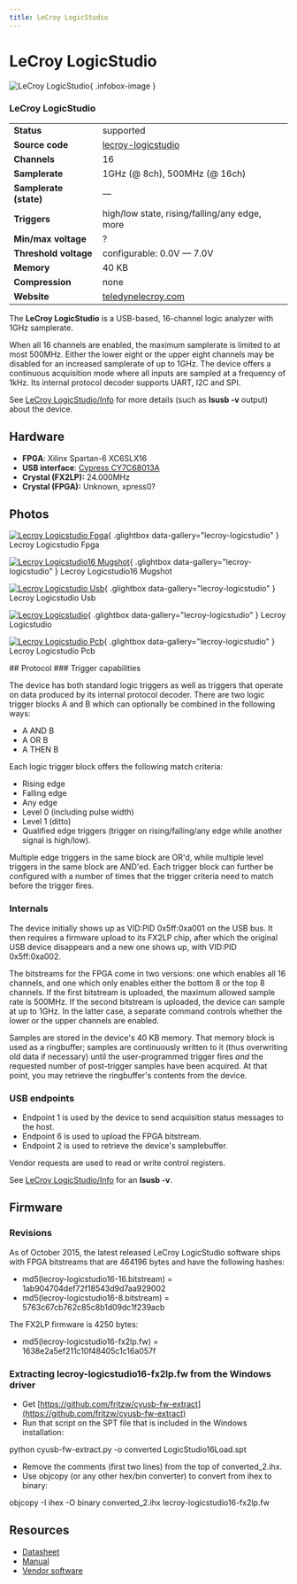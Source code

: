 ```yaml
---
title: LeCroy LogicStudio
---
```


# LeCroy LogicStudio

<div class="infobox" markdown>

![LeCroy LogicStudio](./img/Lecroy-logicstudio-fpga.jpg){ .infobox-image }

### LeCroy LogicStudio

| | |
|---|---|
| **Status** | supported |
| **Source code** | [lecroy-logicstudio](https://github.com/OpenTraceLab/OpenTraceCapture/tree/main/src/hardware/lecroy-logicstudio) |
| **Channels** | 16 |
| **Samplerate** | 1GHz (@ 8ch), 500MHz (@ 16ch) |
| **Samplerate (state)** | — |
| **Triggers** | high/low state, rising/falling/any edge, more |
| **Min/max voltage** | ? |
| **Threshold voltage** | configurable: 0.0V — 7.0V |
| **Memory** | 40 KB |
| **Compression** | none |
| **Website** | [teledynelecroy.com](http://teledynelecroy.com/logicstudio/) |

</div>

The **LeCroy LogicStudio** is a USB-based, 16-channel logic analyzer with 1GHz samplerate.

When all 16 channels are enabled, the maximum samplerate is limited to at most 500MHz. Either the lower eight or the upper eight channels may be disabled for an increased samplerate of up to 1GHz. The device offers a continuous acquisition mode where all inputs are sampled at a frequency of 1kHz. Its internal protocol decoder supports UART, I2C and SPI.

See [LeCroy LogicStudio/Info](https://sigrok.org/wiki/LeCroy_LogicStudio/Info) for more details (such as **lsusb -v** output) about the device.

## Hardware
- **FPGA**: Xilinx Spartan-6 XC6SLX16
- **USB interface**:  [Cypress CY7C68013A](http://www.cypress.com/?docID=45142)
- **Crystal (FX2LP):** 24.000MHz
- **Crystal (FPGA):** Unknown, xpress0?

## Photos

<div class="photo-grid" markdown>

[![Lecroy Logicstudio Fpga](./img/Lecroy-logicstudio-fpga.jpg)](./img/Lecroy-logicstudio-fpga.jpg "Lecroy Logicstudio Fpga"){ .glightbox data-gallery="lecroy-logicstudio" }
<span class="caption">Lecroy Logicstudio Fpga</span>

[![Lecroy Logicstudio16 Mugshot](./img/Lecroy_logicstudio16_mugshot.jpg)](./img/Lecroy_logicstudio16_mugshot.png "Lecroy Logicstudio16 Mugshot"){ .glightbox data-gallery="lecroy-logicstudio" }
<span class="caption">Lecroy Logicstudio16 Mugshot</span>

[![Lecroy Logicstudio Usb](./img/Lecroy-logicstudio-usb.jpg)](./img/Lecroy-logicstudio-usb.jpg "Lecroy Logicstudio Usb"){ .glightbox data-gallery="lecroy-logicstudio" }
<span class="caption">Lecroy Logicstudio Usb</span>

[![Lecroy Logicstudio](./img/Lecroy-logicstudio.jpg)](./img/Lecroy-logicstudio.jpg "Lecroy Logicstudio"){ .glightbox data-gallery="lecroy-logicstudio" }
<span class="caption">Lecroy Logicstudio</span>

[![Lecroy Logicstudio Pcb](./img/Lecroy-logicstudio-pcb.jpg)](./img/Lecroy-logicstudio-pcb.jpg "Lecroy Logicstudio Pcb"){ .glightbox data-gallery="lecroy-logicstudio" }
<span class="caption">Lecroy Logicstudio Pcb</span>

</div>
## Protocol
### Trigger capabilities

The device has both standard logic triggers as well as triggers that operate on data produced by its internal protocol decoder.
There are two logic trigger blocks A and B which can optionally be combined in the following ways:

- A AND B
- A OR B
- A THEN B

Each logic trigger block offers the following match criteria:

- Rising edge
- Falling edge
- Any edge
- Level 0 (including pulse width)
- Level 1 (ditto)
- Qualified edge triggers (trigger on rising/falling/any edge while another signal is high/low).

Multiple edge triggers in the same block are OR'd, while multiple level triggers in the same block are AND'ed.
Each trigger block can further be configured with a number of times that the trigger criteria need to match before the trigger fires.

### Internals

The device initially shows up as VID:PID 0x5ff:0xa001 on the USB bus. It then requires a firmware upload to its FX2LP chip, after which the original USB device disappears and a new one shows up, with VID:PID 0x5ff:0xa002.

The bitstreams for the FPGA come in two versions: one which enables all 16 channels, and one which only enables either the bottom 8 or the top 8 channels. If the first bitstream is uploaded, the maximum allowed sample rate is 500MHz. If the second bitstream is uploaded, the device can sample at up to 1GHz. In the latter case, a separate command controls whether the lower or the upper channels are enabled.

Samples are stored in the device's 40 KB memory. That memory block is used as a ringbuffer; samples are continuously written to it (thus overwriting old data if necessary) until the user-programmed trigger fires *and* the requested number of post-trigger samples have been acquired.
At that point, you may retrieve the ringbuffer's contents from the device.

### USB endpoints
- Endpoint 1 is used by the device to send acquisition status messages to the host.
- Endpoint 6 is used to upload the FPGA bitstream.
- Endpoint 2 is used to retrieve the device's samplebuffer.

Vendor requests are used to read or write control registers.

See [LeCroy LogicStudio/Info](https://sigrok.org/wiki/LeCroy_LogicStudio/Info) for an **lsusb -v**.

## Firmware
### Revisions

As of October 2015, the latest released LeCroy LogicStudio software ships with FPGA bitstreams that are 464196 bytes and have the following hashes:

- md5(lecroy-logicstudio16-16.bitstream) = 1ab904704def72f18543d9d7aa929002
- md5(lecroy-logicstudio16-8.bitstream) = 5763c67cb762c85c8b1d09dc1f239acb

The FX2LP firmware is 4250 bytes:

- md5(lecroy-logicstudio16-fx2lp.fw) = 1638e2a5ef211c10f48405c1c16a057f
### Extracting lecroy-logicstudio16-fx2lp.fw from the Windows driver
- Get [https://github.com/fritzw/cyusb-fw-extract](https://github.com/fritzw/cyusb-fw-extract)
- Run that script on the SPT file that is included in the Windows installation:

python cyusb-fw-extract.py -o converted LogicStudio16Load.spt

- Remove the comments (first two lines) from the top of converted_2.ihx.
- Use objcopy (or any other hex/bin converter) to convert from ihex to binary:

objcopy -I ihex -O binary converted_2.ihx lecroy-logicstudio16-fx2lp.fw

## Resources
- [Datasheet](http://teledynelecroy.com/doc/docview.aspx?id=6378)
- [Manual](http://teledynelecroy.com/doc/docview.aspx?id=7699)
- [Vendor software](http://teledynelecroy.com/support/softwaredownload/logicstudio.aspx)

